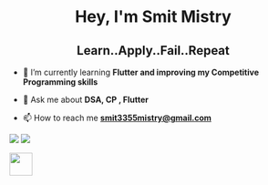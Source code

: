 <h1 align="center">Hey, I'm Smit Mistry</h1>
<h2 align="center">Learn..Apply..Fail..Repeat</h2>


- 🌱 I’m currently learning **Flutter and improving my Competitive Programming skills**

- 💬 Ask me about **DSA, CP , Flutter**

- 📫 How to reach me **smit3355mistry@gmail.com**

![](https://lichess.org/study/embed/w5Fi933x/SK2ZsCYo#46)
![](https://en.wikipedia.org/wiki/Levitsky_versus_Marshall#/media/File:Levitsky_vs_Marshall,_1912.gif)


<img src="https://media.giphy.com/media/vFKqnCdLPNOKc/giphy.gif" width="40" height="40" />

